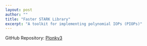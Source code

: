 ```yaml
---
layout: post
author: ""
title: "Faster STARK Library"
excerpt: "A toolkit for implementing polynomial IOPs (PIOPs)"
--- 
```


GitHub Repository: [Plonky3](https://github.com/Plonky3/Plonky3)
